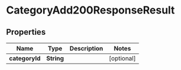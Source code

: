 

# CategoryAdd200ResponseResult


## Properties

Name | Type | Description | Notes
------------ | ------------- | ------------- | -------------
**categoryId** | **String** |  |  [optional]



